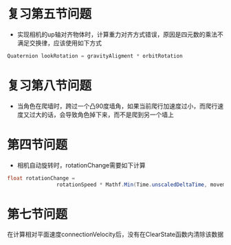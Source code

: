 # 复习第五节问题

* 实现相机的up轴对齐物体时，计算重力对齐方式错误，原因是四元数的乘法不满足交换律，应该使用如下方式
```cs
Quaternion lookRotation = gravityAligment * orbitRotation
```

# 复习第八节问题

* 当角色在爬墙时，跨过一个凸90度墙角，如果当前爬行加速度过小，而爬行速度又过大的话，会导致角色掉下来，而不是爬到另一个墙上


# 第四节问题

* 相机自动旋转时，rotationChange需要如下计算
```cs
float rotationChange =
			    rotationSpeed * Mathf.Min(Time.unscaledDeltaTime, movementDeltaSqr);
```

# 第七节问题

在计算相对平面速度connectionVelocity后，没有在ClearState函数内清除该数据